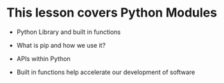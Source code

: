 # This lesson covers Python Modules

- Python Library and built in functions
- What is pip and how we use it?
- APIs within Python

- Built in functions help accelerate our development of software
